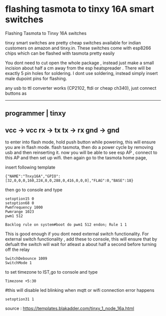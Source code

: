 # flashing tasmota to tinxy 16A smart switches

Flashing Tasmota to Tinxy 16A switches


tinxy smart switches are pretty cheap switches available for indian customers on amazon and tinxy.in. These switches come with esp8266 chips which can be flashed with tasmota pretty easily

You dont need to cut open the whole package , instead just make a small incision about half a cm away from the esp heatspreader . 
There will be exactly 5 pin holes for soldering. I dont use soldering, instead simply insert male dupoint pins for flashing.

any usb to ttl converter works (CP2102, ftdi or cheap ch340), just connect buttons as 

-----------------------
programmer |    tinxy
-----------------------
vcc        ->   vcc
rx         ->   tx
tx         ->   rx
gnd         ->   gnd
-----------------------

to enter into flash mode, hold push button while powering, this will ensure you are in flash mode.
flash tasmota, then do a power cycle by removing usb and then reinserting it.
now you will be able to see esp AP , connect to this AP and then set up wifi.
then again go to the tasmota home page,

insert following template 

```console
{"NAME":"Tnxy16A","GPIO":[32,0,0,0,160,224,0,0,288,0,416,0,0,0],"FLAG":0,"BASE":18}
```
then go to console and type

```console
setoption15 0
setoption68 0
Pwmfrequency 1000
Pwmrange 1023 
pwm1 512
```
```console
Backlog rule on system#boot do pwm1 512 endon; Rule 1 1
```

This is good enough if you dont need external switch functionality. For external switch functionality , add these to console, this will ensure that by defualt the switch will wait for atleast a about half a second before turning off the relay

```console
SwitchDebounce 1009
SwitchMode 1
```
to set timezone to IST,go to console and type

```console
Timezone +5:30
```

#this will disable led blinking when mqtt or wifi connection error happens
```console
setoption31 1 
```

source : https://templates.blakadder.com/tinxy_1_node_16a.html

